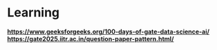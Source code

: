 # Learning

**https://www.geeksforgeeks.org/100-days-of-gate-data-science-ai/** <br>
**https://gate2025.iitr.ac.in/question-paper-pattern.html/**
